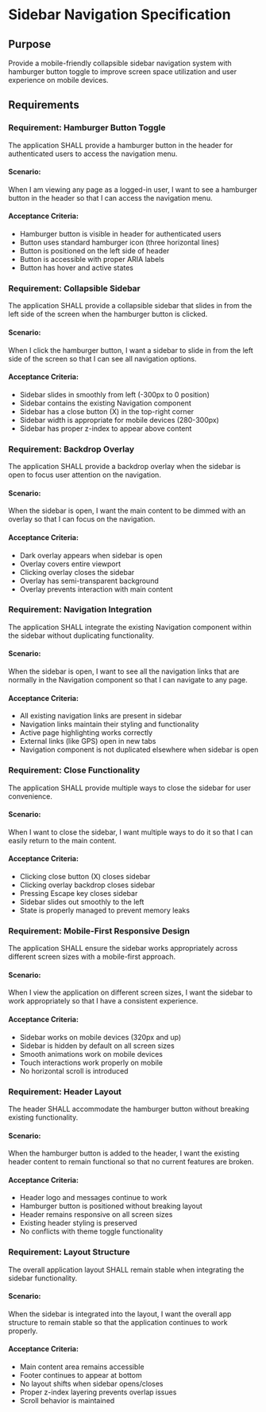 # Sidebar Navigation Specification

## Purpose
Provide a mobile-friendly collapsible sidebar navigation system with hamburger button toggle to improve screen space utilization and user experience on mobile devices.

## Requirements

### Requirement: Hamburger Button Toggle
The application SHALL provide a hamburger button in the header for authenticated users to access the navigation menu.

#### Scenario:
When I am viewing any page as a logged-in user, I want to see a hamburger button in the header so that I can access the navigation menu.

#### Acceptance Criteria:
- Hamburger button is visible in header for authenticated users
- Button uses standard hamburger icon (three horizontal lines)
- Button is positioned on the left side of header
- Button is accessible with proper ARIA labels
- Button has hover and active states

### Requirement: Collapsible Sidebar
The application SHALL provide a collapsible sidebar that slides in from the left side of the screen when the hamburger button is clicked.

#### Scenario:
When I click the hamburger button, I want a sidebar to slide in from the left side of the screen so that I can see all navigation options.

#### Acceptance Criteria:
- Sidebar slides in smoothly from left (-300px to 0 position)
- Sidebar contains the existing Navigation component
- Sidebar has a close button (X) in the top-right corner
- Sidebar width is appropriate for mobile devices (280-300px)
- Sidebar has proper z-index to appear above content

### Requirement: Backdrop Overlay
The application SHALL provide a backdrop overlay when the sidebar is open to focus user attention on the navigation.

#### Scenario:
When the sidebar is open, I want the main content to be dimmed with an overlay so that I can focus on the navigation.

#### Acceptance Criteria:
- Dark overlay appears when sidebar is open
- Overlay covers entire viewport
- Clicking overlay closes the sidebar
- Overlay has semi-transparent background
- Overlay prevents interaction with main content

### Requirement: Navigation Integration
The application SHALL integrate the existing Navigation component within the sidebar without duplicating functionality.

#### Scenario:
When the sidebar is open, I want to see all the navigation links that are normally in the Navigation component so that I can navigate to any page.

#### Acceptance Criteria:
- All existing navigation links are present in sidebar
- Navigation links maintain their styling and functionality
- Active page highlighting works correctly
- External links (like GPS) open in new tabs
- Navigation component is not duplicated elsewhere when sidebar is open

### Requirement: Close Functionality
The application SHALL provide multiple ways to close the sidebar for user convenience.

#### Scenario:
When I want to close the sidebar, I want multiple ways to do it so that I can easily return to the main content.

#### Acceptance Criteria:
- Clicking close button (X) closes sidebar
- Clicking overlay backdrop closes sidebar
- Pressing Escape key closes sidebar
- Sidebar slides out smoothly to the left
- State is properly managed to prevent memory leaks

### Requirement: Mobile-First Responsive Design
The application SHALL ensure the sidebar works appropriately across different screen sizes with a mobile-first approach.

#### Scenario:
When I view the application on different screen sizes, I want the sidebar to work appropriately so that I have a consistent experience.

#### Acceptance Criteria:
- Sidebar works on mobile devices (320px and up)
- Sidebar is hidden by default on all screen sizes
- Smooth animations work on mobile devices
- Touch interactions work properly on mobile
- No horizontal scroll is introduced

### Requirement: Header Layout
The header SHALL accommodate the hamburger button without breaking existing functionality.

#### Scenario:
When the hamburger button is added to the header, I want the existing header content to remain functional so that no current features are broken.

#### Acceptance Criteria:
- Header logo and messages continue to work
- Hamburger button is positioned without breaking layout
- Header remains responsive on all screen sizes
- Existing header styling is preserved
- No conflicts with theme toggle functionality

### Requirement: Layout Structure
The overall application layout SHALL remain stable when integrating the sidebar functionality.

#### Scenario:
When the sidebar is integrated into the layout, I want the overall app structure to remain stable so that the application continues to work properly.

#### Acceptance Criteria:
- Main content area remains accessible
- Footer continues to appear at bottom
- No layout shifts when sidebar opens/closes
- Proper z-index layering prevents overlap issues
- Scroll behavior is maintained